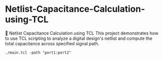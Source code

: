 # Netlist-Capacitance-Calculation-using-TCL

🧮 Netlist Capacitance Calculation using TCL
This project demonstrates how to use TCL scripting to analyze a digital design's netlist and compute the total capacitance across specified signal path.

```
./main.tcl -path "port1:port2" 
```
